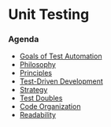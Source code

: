Unit Testing
============

### Agenda

* [Goals of Test Automation](./goals.md)
* [Philosophy](./philosophy.md)
* [Principles](./principles.md)
* [Test-Driven Development](./tdd.md)
* [Strategy](./strategy.md)
* [Test Doubles](./test-doubles.md)
* [Code Organization](./code-organization.md)
* [Readability](./readability.md)